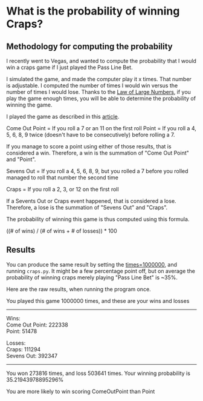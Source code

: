 # What is the probability of winning Craps?

## Methodology for computing the probability

I recently went to Vegas, and wanted to compute the probability that
I would win a craps game if I just played the Pass Line Bet.

I simulated the game, and made the computer play it x times. That number
is adjustable. I computed the number of times I would win versus the number
of times I would lose. Thanks to the [Law of Large Numbers](https://en.wikipedia.org/wiki/Law_of_large_numbers), if you play the
game enough times, you will be able to determine the probability of winning
the game.

I played the game as described in this [article](https://entertainment.howstuffworks.com/craps4.htm).

Come Out Point = If you roll a 7 or an 11 on the first roll
Point = If you roll a 4, 5, 6, 8, 9 twice (doesn't have to be consecutively) before rolling a 7.

If you manage to score a point using either of those results, that is considered a win. Therefore, a win is the summation of "Come Out Point" and "Point".

Sevens Out = If you roll a 4, 5, 6, 8, 9, but you rolled a 7 before you rolled managed to roll that number the second time

Craps = If you roll a 2, 3, or 12 on the first roll

If a Sevents Out or Craps event happened, that is considered a lose. Therefore, a lose is the summation of "Sevens Out" and "Craps".

The probability of winning this game is thus computed using this formula.

((# of wins) / (# of wins + # of losses)) \* 100

## Results

You can produce the same result by setting the [times=1000000](https://github.com/JLiu1272/simulating-craps-game/blob/master/craps.py#L252), and running `craps.py`. It might be a few percentage point off, but on average the probability of winning craps merely playing "Pass Line Bet" is ~35%.

Here are the raw results, when running the program once.

You played this game 1000000 times, and these are your wins and losses

---

Wins: <br/>
Come Out Point: 222338 <br/>
Point: 51478

Losses: <br/>
Craps: 111294 <br />
Sevens Out: 392347 <br />

---

You won 273816 times, and loss 503641 times. Your winning probability is 35.21943978895296%

You are more likely to win scoring ComeOutPoint than Point
